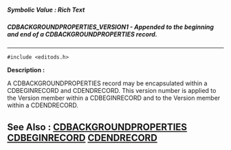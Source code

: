 ##### Symbolic Value : Rich Text
##### CDBACKGROUNDPROPERTIES_VERSION1 - Appended to the beginning and end of a CDBACKGROUNDPROPERTIES record.
---
```
#include <editods.h>
```
**Description :**

A CDBACKGROUNDPROPERTIES record may be encapsulated within a CDBEGINRECORD and 
CDENDRECORD.  This version number is applied to the Version member within a 
CDBEGINRECORD and to the Version member within a CDENDRECORD.

**See Also :**
[CDBACKGROUNDPROPERTIES](/reference/Data/CDBACKGROUNDPROPERTIES)
[CDBEGINRECORD](/reference/Data/CDBEGINRECORD)
[CDENDRECORD](/reference/Data/CDENDRECORD)
---
